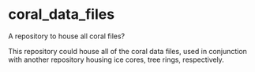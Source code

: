# coral_data_files
A repository to house all coral files?

This repository could house all of the coral data files, used in conjunction with another repository housing ice cores, tree rings, respectively.
